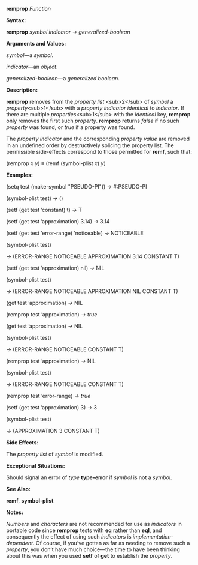 **remprop** *Function* 

**Syntax:** 

**remprop** *symbol indicator → generalized-boolean* 

**Arguments and Values:** 

*symbol*—a *symbol*. 

*indicator*—an *object*. 

*generalized-boolean*—a *generalized boolean*. 

**Description:** 

**remprop** removes from the *property list* &#60;sub&#62;2&#60;/sub&#62; of *symbol* a *property*&#60;sub&#62;1&#60;/sub&#62; with a *property indicator identical* to *indicator*. If there are multiple *properties*&#60;sub&#62;1&#60;/sub&#62; with the *identical* key, **remprop** only removes the first such *property*. **remprop** returns *false* if no such *property* was found, or *true* if a property was found. 

The *property indicator* and the corresponding *property value* are removed in an undefined order by destructively splicing the property list. The permissible side-effects correspond to those permitted for **remf**, such that: 

(remprop *x y*) *≡* (remf (symbol-plist *x*) *y*) 

**Examples:** 

(setq test (make-symbol "PSEUDO-PI")) *→* #:PSEUDO-PI 

(symbol-plist test) *→* () 

(setf (get test ’constant) t) *→* T 

(setf (get test ’approximation) 3.14) *→* 3.14 

(setf (get test ’error-range) ’noticeable) *→* NOTICEABLE 

(symbol-plist test) 

*→* (ERROR-RANGE NOTICEABLE APPROXIMATION 3.14 CONSTANT T) 

(setf (get test ’approximation) nil) *→* NIL 

(symbol-plist test) 

*→* (ERROR-RANGE NOTICEABLE APPROXIMATION NIL CONSTANT T) 

(get test ’approximation) *→* NIL 



 

 

(remprop test ’approximation) *→ true* 

(get test ’approximation) *→* NIL 

(symbol-plist test) 

*→* (ERROR-RANGE NOTICEABLE CONSTANT T) 

(remprop test ’approximation) *→* NIL 

(symbol-plist test) 

*→* (ERROR-RANGE NOTICEABLE CONSTANT T) 

(remprop test ’error-range) *→ true* 

(setf (get test ’approximation) 3) *→* 3 

(symbol-plist test) 

*→* (APPROXIMATION 3 CONSTANT T) 

**Side Effects:** 

The *property list* of *symbol* is modified. 

**Exceptional Situations:** 

Should signal an error of *type* **type-error** if *symbol* is not a *symbol*. 

**See Also:** 

**remf**, **symbol-plist** 

**Notes:** 

*Numbers* and *characters* are not recommended for use as *indicators* in portable code since **remprop** tests with **eq** rather than **eql**, and consequently the effect of using such *indicators* is *implementation-dependent*. Of course, if you’ve gotten as far as needing to remove such a *property*, you don’t have much choice—the time to have been thinking about this was when you used **setf** of **get** to establish the *property*. 

